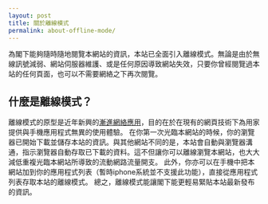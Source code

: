 ```yaml
---
layout: post
title: 關於離線模式
permalink: about-offline-mode/
---
```


為閣下能夠隨時隨地閱覽本網站的資訊，本站已全面引入離線模式。無論是由於無線訊號減弱、網站伺服器維護、或是任何原因導致網站失效，只要你曾經閱覽過本站的任何頁面，也可以不需要網絡之下再次閱覽。

## 什麼是離線模式？

離線模式的原型是近年新興的[漸進網絡應用](https://developers.google.com/web/fundamentals/codelabs/your-first-pwapp/?hl=zh-tw)，目的在於在現有的網頁技術下為用家提供與手機應用程式無異的使用體驗。
在你第一次光臨本網站的時候，你的瀏覽器已開始下載並儲存本站的資訊。與其他網站不同的是，本站會自動與瀏覽器溝通，指示瀏覽器自動存取已下載的資料。這不但讓你可以離線瀏覽本網站，也大大減低重複光臨本網站所導致的流動網路流量開支。
此外，你亦可以在手機中把本網站加到你的應用程式列表（暫時iphone系統並不支援此功能），直接從應用程式列表存取本站的離線模式。
總之，離線模式能讓閣下能更輕易緊貼本站最新發布的資訊。
